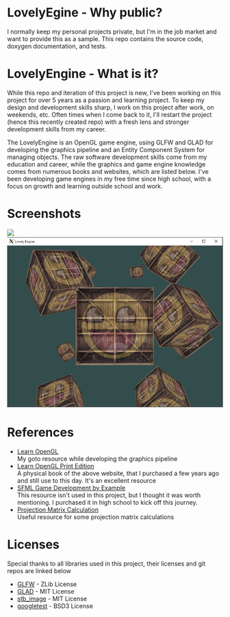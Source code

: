 # LovelyEgine - Why public?
I normally keep my personal projects private, but I'm in the job market and want to provide this as a sample. This repo contains the source code, doxygen documentation, and tests.

# LovelyEngine - What is it?
While this repo and iteration of this project is new, I've been working on this project for over 5 years as a passion and learning project. To keep my design and development skills sharp, I work on this project after work, on weekends, etc. Often times when I come back to it, I'll restart the project (hence this recently created repo) with a fresh lens and stronger development skills from my career.

The LovelyEngine is an OpenGL game engine, using GLFW and GLAD for developing the graphics pipeline and an Entity Component System for managing objects. The raw software development skills come from my education and career, while the graphics and game engine knowledge comes from numerous books and websites, which are listed below. I've been developing game engines in my free time since high school, with a focus on growth and learning outside school and work.

# Screenshots
![ ](https://github.com/jallen98/LovelyEngine/blob/develop/res/Demos/light_demo.gif)
![ ](https://github.com/jallen98/LovelyEngine/blob/develop/res/Demos/cubes.PNG)

# References
- [Learn OpenGL](https://learnopengl.com)  
My goto resource while developing the graphics pipeline
- [Learn OpenGL Print Edition](https://www.amazon.com/gp/product/9090332561/ref=as_li_tl?tag=joeydevries-20&ie=UTF8&linkId=7dc8cb69143266ce47e97e21350bbfff&geniuslink=true)  
A physical book of the above website, that I purchased a few years ago and still use to this day. It's an excellent resource
- [SFML Game Development by Example](https://www.amazon.com/SFML-Development-Example-Raimondas-Pupius/dp/1785287346/ref=asc_df_1785287346/?tag=hyprod-20&linkCode=df0&hvadid=312140868236&hvpos=&hvnetw=g&hvrand=10245637400762425020&hvpone=&hvptwo=&hvqmt=&hvdev=c&hvdvcmdl=&hvlocint=&hvlocphy=9003344&hvtargid=pla-662180708592&psc=1)  
This resource isn't used in this project, but I thought it was worth mentioning. I purchased it in high school to kick off this journey.
- [Projection Matrix Calculation](http://www.songho.ca/opengl/gl_projectionmatrix.html)  
Useful resource for some projection matrix calculations

# Licenses  
Special thanks to all libraries used in this project, their licenses and git repos are linked below
- [GLFW](https://github.com/glfw/glfw/blob/master/LICENSE.md) - ZLib License
- [GLAD](https://github.com/Dav1dde/glad/blob/glad2/LICENSE) - MIT License
- [stb_image](https://github.com/nothings/stb/blob/master/LICENSE) - MIT License
- [googletest](https://github.com/google/googletest/blob/main/LICENSE) - BSD3 License
